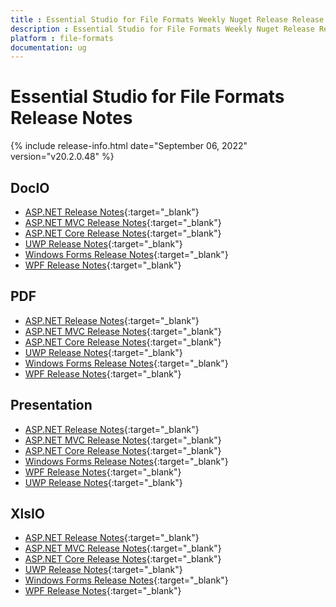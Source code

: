 ```yaml
---
title : Essential Studio for File Formats Weekly Nuget Release Release Notes  
description : Essential Studio for File Formats Weekly Nuget Release Release Notes  
platform : file-formats
documentation: ug
---
```


# Essential Studio for File Formats  Release Notes  

{% include release-info.html date="September 06, 2022" version="v20.2.0.48" %} 

## DocIO

* [ASP.NET Release Notes](/aspnet/release-notes/v20.2.0.48#docio){:target="_blank"}
* [ASP.NET MVC Release Notes](/aspnetmvc/release-notes/v20.2.0.48#docio){:target="_blank"}
* [ASP.NET Core Release Notes](/aspnet-core/release-notes/v20.2.0.48#docio){:target="_blank"}
* [UWP Release Notes](/uwp/release-notes/v20.2.0.48#docio){:target="_blank"}
* [Windows Forms Release Notes](/windowsforms/release-notes/v20.2.0.48#docio){:target="_blank"}
* [WPF Release Notes](/wpf/release-notes/v20.2.0.48#docio){:target="_blank"}


## PDF

* [ASP.NET Release Notes](/aspnet/release-notes/v20.2.0.48#pdf){:target="_blank"}
* [ASP.NET MVC Release Notes](/aspnetmvc/release-notes/v20.2.0.48#pdf){:target="_blank"}
* [ASP.NET Core Release Notes](/aspnet-core/release-notes/v20.2.0.48#pdf){:target="_blank"}
* [UWP Release Notes](/uwp/release-notes/v20.2.0.48#pdf){:target="_blank"}
* [Windows Forms Release Notes](/windowsforms/release-notes/v20.2.0.48#pdf){:target="_blank"}
* [WPF Release Notes](/wpf/release-notes/v20.2.0.48#pdf){:target="_blank"}


## Presentation

* [ASP.NET Release Notes](/aspnet/release-notes/v20.2.0.48#presentation){:target="_blank"}
* [ASP.NET MVC Release Notes](/aspnetmvc/release-notes/v20.2.0.48#presentation){:target="_blank"}
* [ASP.NET Core Release Notes](/aspnet-core/release-notes/v20.2.0.48#presentation){:target="_blank"}
* [Windows Forms Release Notes](/windowsforms/release-notes/v20.2.0.48#presentation){:target="_blank"}
* [WPF Release Notes](/wpf/release-notes/v20.2.0.48#presentation){:target="_blank"}
* [UWP Release Notes](/uwp/release-notes/v20.2.0.48#presentation){:target="_blank"}


## XlsIO

* [ASP.NET Release Notes](/aspnet/release-notes/v20.2.0.48#xlsio){:target="_blank"}
* [ASP.NET MVC Release Notes](/aspnetmvc/release-notes/v20.2.0.48#xlsio){:target="_blank"}
* [ASP.NET Core Release Notes](/aspnet-core/release-notes/v20.2.0.48#xlsio){:target="_blank"}
* [UWP Release Notes](/uwp/release-notes/v20.2.0.48#xlsio){:target="_blank"}
* [Windows Forms Release Notes](/windowsforms/release-notes/v20.2.0.48#xlsio){:target="_blank"}
* [WPF Release Notes](/wpf/release-notes/v20.2.0.48#xlsio){:target="_blank"}